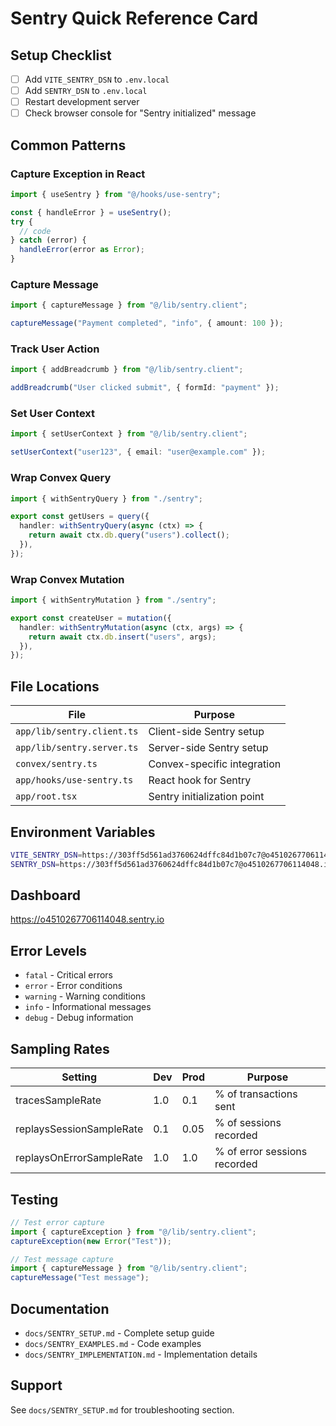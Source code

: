 # Sentry Quick Reference Card

## Setup Checklist

- [ ] Add `VITE_SENTRY_DSN` to `.env.local`
- [ ] Add `SENTRY_DSN` to `.env.local`
- [ ] Restart development server
- [ ] Check browser console for "Sentry initialized" message

## Common Patterns

### Capture Exception in React
```typescript
import { useSentry } from "@/hooks/use-sentry";

const { handleError } = useSentry();
try {
  // code
} catch (error) {
  handleError(error as Error);
}
```

### Capture Message
```typescript
import { captureMessage } from "@/lib/sentry.client";

captureMessage("Payment completed", "info", { amount: 100 });
```

### Track User Action
```typescript
import { addBreadcrumb } from "@/lib/sentry.client";

addBreadcrumb("User clicked submit", { formId: "payment" });
```

### Set User Context
```typescript
import { setUserContext } from "@/lib/sentry.client";

setUserContext("user123", { email: "user@example.com" });
```

### Wrap Convex Query
```typescript
import { withSentryQuery } from "./sentry";

export const getUsers = query({
  handler: withSentryQuery(async (ctx) => {
    return await ctx.db.query("users").collect();
  }),
});
```

### Wrap Convex Mutation
```typescript
import { withSentryMutation } from "./sentry";

export const createUser = mutation({
  handler: withSentryMutation(async (ctx, args) => {
    return await ctx.db.insert("users", args);
  }),
});
```

## File Locations

| File | Purpose |
|------|---------|
| `app/lib/sentry.client.ts` | Client-side Sentry setup |
| `app/lib/sentry.server.ts` | Server-side Sentry setup |
| `convex/sentry.ts` | Convex-specific integration |
| `app/hooks/use-sentry.ts` | React hook for Sentry |
| `app/root.tsx` | Sentry initialization point |

## Environment Variables

```bash
VITE_SENTRY_DSN=https://303ff5d561ad3760624dffc84d1b07c7@o4510267706114048.ingest.us.sentry.io/4510267755134976
SENTRY_DSN=https://303ff5d561ad3760624dffc84d1b07c7@o4510267706114048.ingest.us.sentry.io/4510267755134976
```

## Dashboard

https://o4510267706114048.sentry.io

## Error Levels

- `fatal` - Critical errors
- `error` - Error conditions
- `warning` - Warning conditions
- `info` - Informational messages
- `debug` - Debug information

## Sampling Rates

| Setting | Dev | Prod | Purpose |
|---------|-----|------|---------|
| tracesSampleRate | 1.0 | 0.1 | % of transactions sent |
| replaysSessionSampleRate | 0.1 | 0.05 | % of sessions recorded |
| replaysOnErrorSampleRate | 1.0 | 1.0 | % of error sessions recorded |

## Testing

```typescript
// Test error capture
import { captureException } from "@/lib/sentry.client";
captureException(new Error("Test"));

// Test message capture
import { captureMessage } from "@/lib/sentry.client";
captureMessage("Test message");
```

## Documentation

- `docs/SENTRY_SETUP.md` - Complete setup guide
- `docs/SENTRY_EXAMPLES.md` - Code examples
- `docs/SENTRY_IMPLEMENTATION.md` - Implementation details

## Support

See `docs/SENTRY_SETUP.md` for troubleshooting section.
